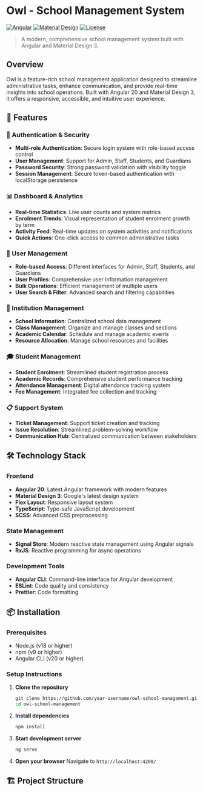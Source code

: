 # Owl - School Management System

[![Angular](https://img.shields.io/badge/Angular-20.0.5-red.svg)](https://angular.io/)
[![Material Design](https://img.shields.io/badge/Material%20Design-3.0-blue.svg)](https://material.angular.io/)
[![License](https://img.shields.io/badge/License-MIT-green.svg)](LICENSE)

> A modern, comprehensive school management system built with Angular and Material Design 3.

## Overview

Owl is a feature-rich school management application designed to streamline administrative tasks, enhance communication, and provide real-time insights into school operations. Built with Angular 20 and Material Design 3, it offers a responsive, accessible, and intuitive user experience.

## 🚀 Features

### 🔐 Authentication & Security
- **Multi-role Authentication**: Secure login system with role-based access control
- **User Management**: Support for Admin, Staff, Students, and Guardians
- **Password Security**: Strong password validation with visibility toggle
- **Session Management**: Secure token-based authentication with localStorage persistence

### 📊 Dashboard & Analytics
- **Real-time Statistics**: Live user counts and system metrics
- **Enrolment Trends**: Visual representation of student enrolment growth by term
- **Activity Feed**: Real-time updates on system activities and notifications
- **Quick Actions**: One-click access to common administrative tasks

### 👥 User Management
- **Role-based Access**: Different interfaces for Admin, Staff, Students, and Guardians
- **User Profiles**: Comprehensive user information management
- **Bulk Operations**: Efficient management of multiple users
- **User Search & Filter**: Advanced search and filtering capabilities

### 🏫 Institution Management
- **School Information**: Centralized school data management
- **Class Management**: Organize and manage classes and sections
- **Academic Calendar**: Schedule and manage academic events
- **Resource Allocation**: Manage school resources and facilities

### 🎓 Student Management
- **Student Enrolment**: Streamlined student registration process
- **Academic Records**: Comprehensive student performance tracking
- **Attendance Management**: Digital attendance tracking system
- **Fee Management**: Integrated fee collection and tracking

### 📋 Support System
- **Ticket Management**: Support ticket creation and tracking
- **Issue Resolution**: Streamlined problem-solving workflow
- **Communication Hub**: Centralized communication between stakeholders

## 🛠 Technology Stack

### Frontend
- **Angular 20**: Latest Angular framework with modern features
- **Material Design 3**: Google's latest design system
- **Flex Layout**: Responsive layout system
- **TypeScript**: Type-safe JavaScript development
- **SCSS**: Advanced CSS preprocessing

### State Management
- **Signal Store**: Modern reactive state management using Angular signals
- **RxJS**: Reactive programming for async operations

### Development Tools
- **Angular CLI**: Command-line interface for Angular development
- **ESLint**: Code quality and consistency
- **Prettier**: Code formatting

## 📦 Installation

### Prerequisites
- Node.js (v18 or higher)
- npm (v9 or higher)
- Angular CLI (v20 or higher)

### Setup Instructions

1. **Clone the repository**
   ```bash
   git clone https://github.com/your-username/owl-school-management.git
   cd owl-school-management
   ```

2. **Install dependencies**
   ```bash
   npm install
   ```

3. **Start development server**
   ```bash
   ng serve
   ```

4. **Open your browser**
   Navigate to `http://localhost:4200/`

## 🏗 Project Structure
